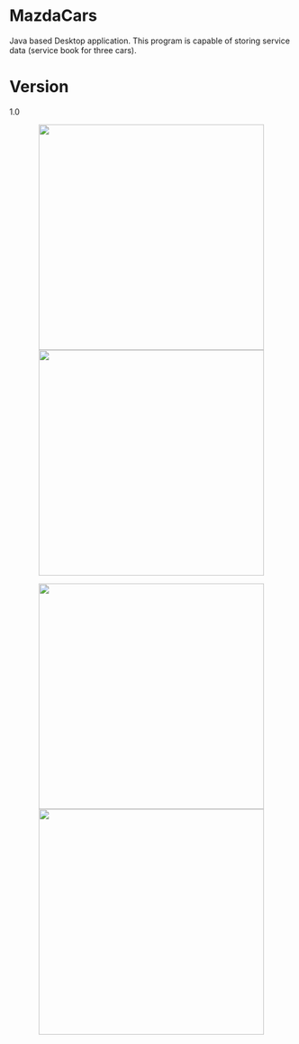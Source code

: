 # MazdaCars

Java based Desktop application. This program is capable of storing service data (service book for three cars).

# Version
1.0

<p align="center">
  <img src="https://github.com/saturday15/Mazda/blob/master/res/1.png?raw=true" width="400"/>
  <img src="https://github.com/saturday15/Mazda/blob/master/res/2.png?raw=true" width="400"/>
</p>

<p align="center">
  <img src="https://github.com/saturday15/Mazda/blob/master/res/3.png?raw=true" width="400"/>
  <img src="https://github.com/saturday15/Mazda/blob/master/res/4.png?raw=true" width="400"/>
</p>
